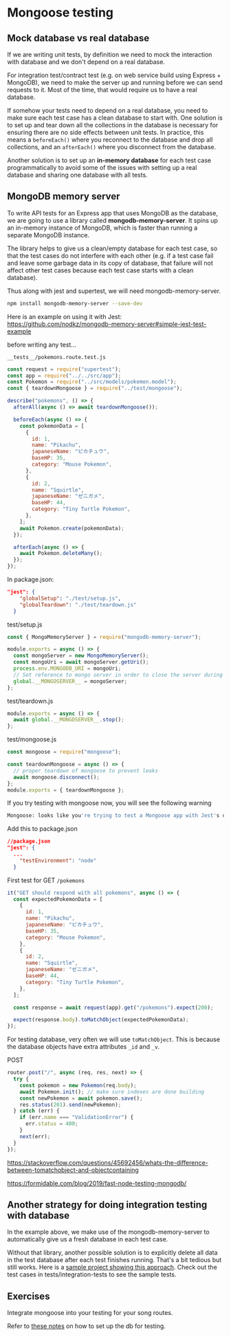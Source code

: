 # Mongoose testing

## Mock database vs real database

If we are writing unit tests, by definition we need to mock the interaction with database and we don't depend on a real database.

For integration test/contract test (e.g. on web service build using Express + MongoDB), we need to make the server up and running before we can send requests to it. Most of the time, that would require us to have a real database.

If somehow your tests need to depend on a real database, you need to make sure each test case has a clean database to start with. One solution is to set up and tear down all the collections in the database is necessary for ensuring there are no side effects between unit tests. In practice, this means a `beforeEach()` where you reconnect to the database and drop all collections, and an `afterEach()` where you disconnect from the database.

Another solution is to set up an **in-memory database** for each test case programmatically to avoid some of the issues with setting up a real database and sharing one database with all tests.

## MongoDB memory server

To write API tests for an Express app that uses MongoDB as the database, we are going to use a library called **mongodb-memory-server**. It spins up an in-memory instance of MongoDB, which is faster than running a separate MongoDB instance.

The library helps to give us a clean/empty database for each test case, so that the test cases do not interfere with each other (e.g. if a test case fail and leave some garbage data in its copy of database, that failure will not affect other test cases because each test case starts with a clean database).

Thus along with jest and supertest, we will need mongodb-memory-server.

```sh
npm install mongodb-memory-server --save-dev
```

Here is an example on using it with Jest: https://github.com/nodkz/mongodb-memory-server#simple-jest-test-example

before writing any test...

`__tests__/pokemons.route.test.js`

```js
const request = require("supertest");
const app = require("../../src/app");
const Pokemon = require("../src/models/pokemon.model");
const { teardownMongoose } = require("../test/mongoose");

describe("pokemons", () => {
  afterAll(async () => await teardownMongoose());

  beforeEach(async () => {
    const pokemonData = [
      {
        id: 1,
        name: "Pikachu",
        japaneseName: "ピカチュウ",
        baseHP: 35,
        category: "Mouse Pokemon",
      },
      {
        id: 2,
        name: "Squirtle",
        japaneseName: "ゼニガメ",
        baseHP: 44,
        category: "Tiny Turtle Pokemon",
      },
    ];
    await Pokemon.create(pokemonData);
  });

  afterEach(async () => {
    await Pokemon.deleteMany();
  });
});
```

In package.json:

```json
"jest": {
    "globalSetup": "./test/setup.js",
    "globalTeardown": "./test/teardown.js"
  }
```

test/setup.js

```js
const { MongoMemoryServer } = require("mongodb-memory-server");

module.exports = async () => {
  const mongoServer = new MongoMemoryServer();
  const mongoUri = await mongoServer.getUri();
  process.env.MONGODB_URI = mongoUri;
  // Set reference to mongo server in order to close the server during teardown
  global.__MONGOSERVER__ = mongoServer;
};
```

test/teardown.js

```js
module.exports = async () => {
  await global.__MONGOSERVER__.stop();
};
```

test/mongoose.js

```js
const mongoose = require("mongoose");

const teardownMongoose = async () => {
  // proper teardown of mongoose to prevent leaks
  await mongoose.disconnect();
};
module.exports = { teardownMongoose };
```

If you try testing with mongoose now, you will see the following warning

```sh
Mongoose: looks like you're trying to test a Mongoose app with Jest's default jsdom test environment. Please make sure you read Mongoose's docs on configuring Jest to test Node.js apps: http://mongoosejs.com/docs/jest.html
```

Add this to package.json

```json
//package.json
"jest": {
  ...
    "testEnvironment": "node"
  }
```

First test for GET `/pokemons`

```js
it("GET should respond with all pokemons", async () => {
  const expectedPokemonData = [
    {
      id: 1,
      name: "Pikachu",
      japaneseName: "ピカチュウ",
      baseHP: 35,
      category: "Mouse Pokemon",
    },
    {
      id: 2,
      name: "Squirtle",
      japaneseName: "ゼニガメ",
      baseHP: 44,
      category: "Tiny Turtle Pokemon",
    },
  ];

  const response = await request(app).get("/pokemons").expect(200);

  expect(response.body).toMatchObject(expectedPokemonData);
});
```

For testing database, very often we will use `toMatchObject`.
This is because the database objects have extra attributes `_id` and `_v`.

POST

```js
router.post("/", async (req, res, next) => {
  try {
    const pokemon = new Pokemon(req.body);
    await Pokemon.init(); // make sure indexes are done building
    const newPokemon = await pokemon.save();
    res.status(201).send(newPokemon);
  } catch (err) {
    if (err.name === "ValidationError") {
      err.status = 400;
    }
    next(err);
  }
});
```

https://stackoverflow.com/questions/45692456/whats-the-difference-between-tomatchobject-and-objectcontaining

https://formidable.com/blog/2019/fast-node-testing-mongodb/

## Another strategy for doing integration testing with database

In the example above, we make use of the mongodb-memory-server to automatically give us a fresh database in each test case.

Without that library, another possible solution is to explicitly delete all data in the test database after each test finishes running. That's a bit tedious but still works. Here is a [sample project showing this approach](https://github.com/thoughtworks-jumpstart/express-blog-api-mongoose-and-tests). Check out the test cases in tests/integration-tests to see the sample tests.

## Exercises

Integrate mongoose into your testing for your song routes.

Refer to [these notes](backend/mongodb/express-mongoose-lab?id=setting-up-db-for-testing) on how to set up the db for testing.
